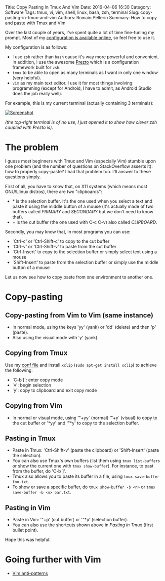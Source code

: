 Title: Copy Pasting In Tmux And Vim
Date: 2016-04-06 16:30
Category: Software
Tags: tmux, vi, vim, shell, linux, bash, zsh, terminal
Slug: copy-pasting-in-tmux-and-vim
Authors: Romain Pellerin
Summary: How to copy and paste with Tmux and Vim

Over the last couple of years, I've spent quite a lot of time fine-tuning my prompt. Most of my [configuration is available online](https://github.com/rpellerin/dotfiles), so feel free to use it.

My configuration is as follows:

* I use `zsh` rather than `bash` cause it's way more powerful and convenient. In addition, I use the awesome [Prezto](https://github.com/sorin-ionescu/prezto) which is a configuration framework built for `zsh`.
* `tmux` to be able to open as many terminals as I want in only one window (very helpful).
* `vim` as my main text editor.  I use it for most things involving programming (except for Android, I have to admit, as Android Studio does the job really well).

For example, this is my current terminal (actually containing 3 terminals):

[![Screenshot]({filename}/images/copy-pasting-tmux-vim-screenshot.png)]({filename}/images/copy-pasting-tmux-vim-screenshot.png)

*(the top-right terminal is of no use, I just opened it to show how clever zsh coupled with Prezto is).*

# The problem

I guess most beginners with Tmux and Vim (especially Vim) stumble upon one problem (and the number of questions on StackOverflow asserts it): how to properly copy-paste? I had that problem too. I'll answer to these questions simply.

First of all, you have to know that, on X11 systems (which means most GNU/Llinux distros), there are two "clipboards":

* \* is the selection buffer. It's the one used when you select a text and paste it using the middle button of a mouse (it's actually made of two buffers called *PRIMARY* and *SECONDARY* but we don't need to know that).
* \+ is the cut buffer (the one used with C-c C-v) also called *CLIPBOARD*.

Secondly, you may know that, in most programs you can use:

* 'Ctrl-c' or 'Ctrl-Shift-c' to copy to the cut buffer
* 'Ctrl-v' or 'Ctrl-Shift-v' to paste from the cut buffer
* 'Ctrl-Insert' to copy to the selection buffer or simply select text using a mouse
* 'Shift-Insert' to paste from the selection buffer or simply use the middle button of a mouse

Let us now see how to copy paste from one environment to another one.

# Copy-pasting

## Copy-pasting from Vim to Vim (same instance)

* In normal mode, using the keys 'yy' (yank) or 'dd' (delete) and then 'p' (paste).
* Also using the visual mode with 'y' (yank).

## Copying from Tmux

Use my [conf file](https://github.com/rpellerin/dotfiles/blob/master/.tmux.conf) and install `xclip` (`sudo apt-get install xclip`) to achieve the following:

* 'C-b [': enter copy mode
* 'v': begin selection
* 'y': copy to clipboard and exit copy mode

## Copying from Vim

* In normal or visual mode, using '"+yy' (normal) '"+y' (visual) to copy to the cut buffer or '\*yy' and '"\*y' to copy to the selection buffer.

## Pasting in Tmux

* Paste in Tmux: 'Ctrl-Shift-v' (paste the clipboard) or 'Shift-Insert' (paste the selection).
* You can also use Tmux's own buffers (list them using `tmux list-buffers` or show the current one with `tmux show-buffer`). For instance, to past from the buffer, do 'C-b ]'.
* Tmux also allows you to paste its buffer in a file, using `tmux save-buffer foo.txt`.
* To show or save a specific buffer, do `tmux show-buffer -b <n>` or `tmux save-buffer -b <n> bar.txt`.

## Pasting in Vim

* Paste in Vim: '"+p' (cut buffer) or '"\*p' (selection buffer).
* You can also use the shortcuts shown above in *Pasting in Tmux* (first bullet point).

Hope this was helpful.

# Going further with Vim

- [Vim anti-patterns](https://sanctum.geek.nz/arabesque/vim-anti-patterns/)
